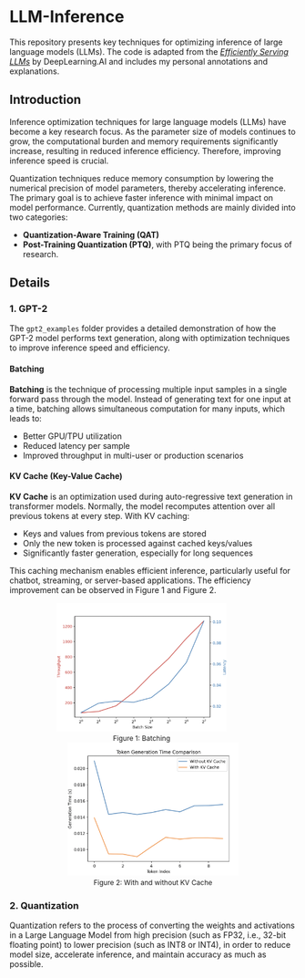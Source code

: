 # LLM-Inference
This repository presents key techniques for optimizing inference of large language models (LLMs). The code is adapted from the [*Efficiently Serving LLMs*](https://www.deeplearning.ai/short-courses/efficient-llm-inference/) by DeepLearning.AI and includes my personal annotations and explanations.
## Introduction

Inference optimization techniques for large language models (LLMs) have become a key research focus. As the parameter size of models continues to grow, the computational burden and memory requirements significantly increase, resulting in reduced inference efficiency. Therefore, improving inference speed is crucial.

Quantization techniques reduce memory consumption by lowering the numerical precision of model parameters, thereby accelerating inference. The primary goal is to achieve faster inference with minimal impact on model performance. Currently, quantization methods are mainly divided into two categories:

- **Quantization-Aware Training (QAT)**
- **Post-Training Quantization (PTQ)**, with PTQ being the primary focus of research.

## Details
### 1. GPT-2

The `gpt2_examples` folder provides a detailed demonstration of how the GPT-2 model performs text generation, along with optimization techniques to improve inference speed and efficiency.


#### Batching

**Batching** is the technique of processing multiple input samples in a single forward pass through the model. 
Instead of generating text for one input at a time, batching allows simultaneous computation for many inputs, 
which leads to:

- Better GPU/TPU utilization
- Reduced latency per sample
- Improved throughput in multi-user or production scenarios

#### KV Cache (Key-Value Cache)

**KV Cache** is an optimization used during auto-regressive text generation in transformer models.
Normally, the model recomputes attention over all previous tokens at every step. With KV caching:

- Keys and values from previous tokens are stored
- Only the new token is processed against cached keys/values
- Significantly faster generation, especially for long sequences

This caching mechanism enables efficient inference, particularly useful for chatbot, streaming, 
or server-based applications.
The efficiency improvement can be observed in Figure 1 and Figure 2.

<div align="center">
  <div style="display:inline-block; text-align:center; margin-right:40px;">
    <img src="imgs/img1.jpg" alt="Batching" width="300"/><br>
    <span style="font-size:12px">Figure 1: Batching</span>
  </div>
  <div style="display:inline-block; text-align:center;">
    <img src="imgs/img2.jpg" alt="With and without KV Cache" width="300"/><br>
    <span style="font-size:12px">Figure 2: With and without KV Cache</span>
  </div>
</div>





### 2. Quantization
Quantization refers to the process of converting the weights and activations in a Large Language Model from high precision (such as FP32, i.e., 32-bit floating point) to lower precision (such as INT8 or INT4), in order to reduce model size, accelerate inference, and maintain accuracy as much as possible.

